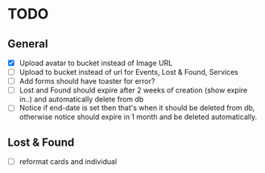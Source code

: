# TODO

## General

- [x] Upload avatar to bucket instead of Image URL
- [ ] Upload to bucket instead of url for Events, Lost & Found, Services
- [ ] Add forms should have toaster for error?
- [ ] Lost and Found should expire after 2 weeks of creation (show expire in..) and automatically delete from db
- [ ] Notice if end-date is set then that's when it should be deleted from db, otherwise notice should expire in 1 month and be deleted automatically.

## Lost & Found

- [ ] reformat cards and individual
